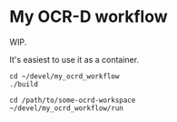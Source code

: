 My OCR-D workflow
=================

WIP.

It's easiest to use it as a container.

~~~
cd ~/devel/my_ocrd_workflow
./build
~~~

~~~
cd /path/to/some-ocrd-workspace
~/devel/my_ocrd_workflow/run
~~~
